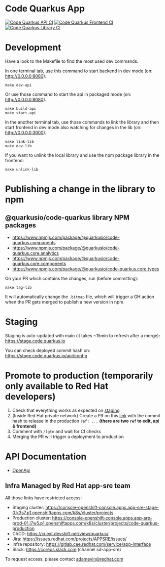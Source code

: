 # Code Quarkus App

 [![Code Quarkus API CI](https://github.com/quarkusio/code.quarkus.io/actions/workflows/code-quarkus-api-actions.yml/badge.svg)](https://github.com/quarkusio/code.quarkus.io/actions/workflows/code-quarkus-api-actions.yml) [![Code Quarkus Frontend CI](https://github.com/quarkusio/code.quarkus.io/actions/workflows/code-quarkus-frontend-actions.yml/badge.svg)](https://github.com/quarkusio/code.quarkus.io/actions/workflows/code-quarkus-frontend-actions.yml)
 [![Code Quarkus Library CI](https://github.com/quarkusio/code.quarkus.io/actions/workflows/code-quarkus-library-publish-actions.yml/badge.svg)](https://github.com/quarkusio/code.quarkus.io/actions/workflows/code-quarkus-library-publish-actions.yml)

# Development

Have a look to the Makefile to find the most used dev commands.

In one terminal tab, use this command to start backend in dev mode (on: http://0.0.0.0:8080).
```
make dev-api
```

Or use those command to start the api in packaged mode (on: http://0.0.0.0:8080).
```
make build-api
make start-api
```

In the another terminal tab, use those commands to link the library and then start frontend in dev mode also watching for changes in the lib (on: http://0.0.0.0:3000).
```
make link-lib
make dev-lib
```

If you want to unlink the local library and use the npm package library in the frontend:
```
make unlink-lib
```

# Publishing a change in the library to npm

## @quarkusio/code-quarkus library NPM packages

- https://www.npmjs.com/package/@quarkusio/code-quarkus.components
- https://www.npmjs.com/package/@quarkusio/code-quarkus.core.analytics
- https://www.npmjs.com/package/@quarkusio/code-quarkus.core.components
- https://www.npmjs.com/package/@quarkusio/code-quarkus.core.types



On your PR which contains the changes, run (before committing):
```
make tag-lib
```

It will automatically change the `.bitmap` file, which will trigger a GH action when the PR gets merged to publish a new version in npm.

# Staging

Staging is auto-updated with main (it takes ~15min to refresh after a merge): https://stage.code.quarkus.io

You can check deployed commit hash on: https://stage.code.quarkus.io/api/config

# Promote to production (temporarily only available to Red Hat developers)

1. Check that everything works as expected on [staging](#staging)
2. (Inside Red Hat private network) Create a PR on this [link](https://gitlab.cee.redhat.com/service/app-interface/-/edit/master/data/services/quarkus/cicd/ci-ext/saas.yaml) with the commit hash to release in the production `ref: ...` **(there are two `ref` to edit, api & frontend)**
3. Comment with `/lgtm` and wait for CI checks
4. Merging the PR will trigger a deployment to production

# API Documentation

- [OpenApi](https://code.quarkus.io/q/swagger-ui)

## Infra Managed by Red Hat app-sre team 

All those links have restricted access:

- Staging cluster: https://console-openshift-console.apps.app-sre-stage-0.k3s7.p1.openshiftapps.com/k8s/cluster/projects
- Production cluster: https://console-openshift-console.apps.app-sre-prod-01.i7w5.p1.openshiftapps.com/k8s/cluster/projects/code-quarkus-production
- CI/CD: https://ci.ext.devshift.net/view/quarkus/
- Jira: https://issues.redhat.com/projects/APPSRE/issues/
- Infra repository: https://gitlab.cee.redhat.com/service/app-interface
- Slack: https://coreos.slack.com (channel sd-app-sre)

To request access, please contact adamevin@redhat.com
